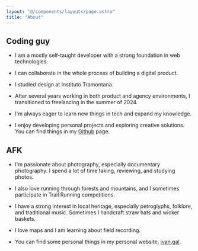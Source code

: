 ```yaml
---
layout: "@/components/layouts/page.astro"
title: "About"
---
```


## Coding guy

- I am a mostly self-taught developer with a strong foundation in web technologies.

- I can collaborate in the whole process of building a digital product.

- I studied design at Instituto Tramontana.

- After several years working in both product and agency environments, I transitioned to freelancing in the summer of 2024.

- I'm always eager to learn new things in tech and expand my knowledge.

- I enjoy developing personal projects and exploring creative solutions. You can find things in my [Github](https://github.com/barcia) page.

## AFK

- I'm passionate about photography, especially documentary photography. I spend a lot of time taking, reviewing, and studying photos.

- I also love running through forests and mountains, and I sometimes participate in Trail Running competitions.

- I have a strong interest in local heritage, especially petroglyphs, folklore, and traditional music. Sometimes I handcraft straw hats and wicker baskets.

- I love maps and I am learning about field recording.

- You can find some personal things in my personal website, [ivan.gal](https://ivan.gal).
